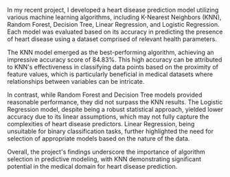 In my recent project, I developed a heart disease prediction model utilizing various machine learning algorithms, including K-Nearest Neighbors (KNN), Random Forest, Decision Tree, Linear Regression, and Logistic Regression. Each model was evaluated based on its accuracy in predicting the presence of heart disease using a dataset comprised of relevant health parameters.

The KNN model emerged as the best-performing algorithm, achieving an impressive accuracy score of 84.83%. This high accuracy can be attributed to KNN's effectiveness in classifying data points based on the proximity of feature values, which is particularly beneficial in medical datasets where relationships between variables can be intricate.

In contrast, while Random Forest and Decision Tree models provided reasonable performance, they did not surpass the KNN results. The Logistic Regression model, despite being a robust statistical approach, yielded lower accuracy due to its linear assumptions, which may not fully capture the complexities of heart disease predictors. Linear Regression, being unsuitable for binary classification tasks, further highlighted the need for selection of appropriate models based on the nature of the data.

Overall, the project's findings underscore the importance of algorithm selection in predictive modeling, with KNN demonstrating significant potential in the medical domain for heart disease prediction.
